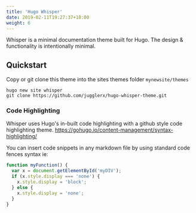 ```yaml
---
title: 'Hugo Whisper'
date: 2019-02-11T19:27:37+10:00
weight: 6
---
```


Whisper is a minimal documentation theme built for Hugo. The design &amp; functionality is intentionally minimal.

<!--more-->

## Quickstart

Copy or git clone this theme into the sites themes folder `mynewsite/themes`

```
hugo new site whisper
git clone https://github.com/jugglerx/hugo-whisper-theme.git
```

### Code Highlighting

Whisper uses Hugo's in-built code highlighting with a github style code highlighting theme. https://gohugo.io/content-management/syntax-highlighting/

You can insert code snippets in any markdown file by using standard code fences syntax ie:

```js
function myFunction() {
  var x = document.getElementById('myDIV');
  if (x.style.display === 'none') {
    x.style.display = 'block';
  } else {
    x.style.display = 'none';
  }
}
```
